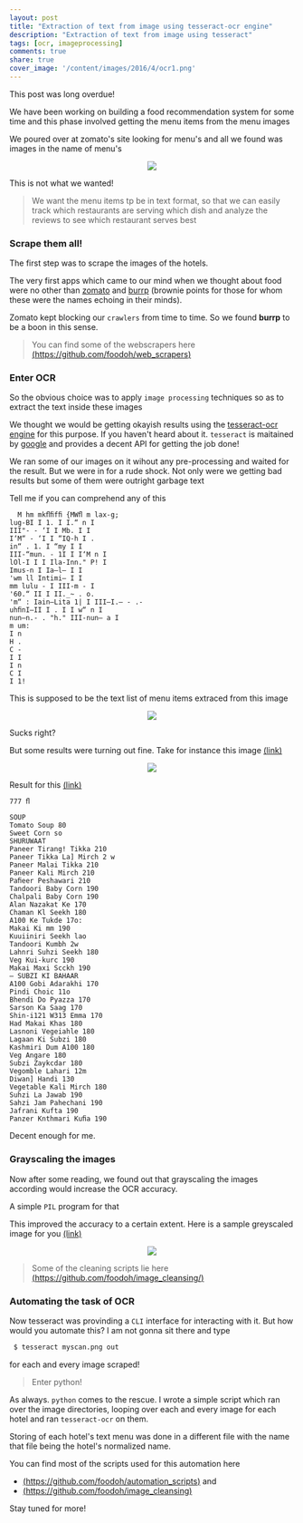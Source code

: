 ```yaml
---
layout: post
title: "Extraction of text from image using tesseract-ocr engine"
description: "Extraction of text from image using tesseract"
tags: [ocr, imageprocessing]
comments: true
share: true
cover_image: '/content/images/2016/4/ocr1.png'
---
```


This post was long overdue!

We have been working on building a food recommendation system for some time and this phase involved getting the menu items from the menu images

We poured over at zomato's site looking for menu's and all we found was images in the name of menu's

<center><img src="http://tasdikrahman.me/content/images/2016/4/menu_img.jpg"></center>

This is not what we wanted! 

> We want the menu items tp be in text format, so that we can easily track which restaurants are serving which dish and analyze the reviews to see which restaurant serves best

### Scrape them all!

The first step was to scrape the images of the hotels.

The very first apps which came to our mind when we thought about food were no other than [zomato](https://zomato.com) and [burrp](http://burrp.com) (brownie points for those for whom these were the names echoing in their minds).

Zomato kept blocking our `crawlers` from time to time. So we found **burrp** to be a boon in this sense.

>You can find some of the webscrapers here [(https://github.com/foodoh/web_scrapers)](https://github.com/foodoh/web_scrapers)

### Enter OCR

So the obvious choice was to apply `image processing` techniques so as to extract the text inside these images

We thought we would be getting okayish results using the [tesseract-ocr engine](https://github.com/tesseract-ocr) for this purpose. If you haven't heard about it. `tesseract` is maitained by [google](http://google.com) and provides a decent API for getting the job done!

We ran some of our images on it wihout any pre-processing and waited for the result. But we were in for a rude shock. Not only were we getting bad results but some of them were outright garbage text

Tell me if you can comprehend any of this


      M hm mkﬂﬁfﬁ {MWﬂ m lax-g;
    lug-BI I 1. I I.“ n I
    III"- - ‘I I Mb. I I
    I‘M“ - ‘I I “IQ-h I .
    in“ . 1. I “my I I
    III-“mun. - 1I I I‘M n I
    lOl-I I I Ila-Inn." P! I
    Imus-n I Ia—l— I I
    'wm ll Intimi— I I
    mm lulu - I III-m - I
    '60.“ II I II._~ . o.
    'm“ : Iain—Lita 1| I III—I.— - .-
    uhﬁnI—II I . I I w“ n I
    nun—n.- . "h." III-nun— a I
    m um:
    I n
    H .
    C -
    I I
    I n
    C I
    I 1!


This is supposed to be the text list of menu items extraced from this image

<center><img src="http://tasdikrahman.me/content/images/2016/4/bad_img_ocr.jpg"></center>

Sucks right?

But some results were turning out fine. Take for instance this image [(link)](https://github.com/foodoh/ocrd_menus/blob/master/menu_images/1947-fine-indian-cuisine-banashankari-listing/1947-fine-indian-cuisine-banashankari-listing_1.jpg)

<center><img src="http://tasdikrahman.me/content/images/2016/4/good_img_ocr.jpg"></center>

Result for this [(link)](https://github.com/foodoh/ocrd_menus/blob/master/tesseract_menu_data/first_600_all_menus/1947-fine-indian-cuisine-banashankari-listing.txt)

    777 ﬂ

    SOUP
    Tomato Soup 80
    Sweet Corn so
    SHURUWAAT
    Paneer Tirang! Tikka 210
    Paneer Tikka La] Mirch 2 w
    Paneer Malai Tikka 210
    Paneer Kali Mirch 210
    Paﬁeer Peshawari 210
    Tandoori Baby Corn 190
    Chalpali Baby Corn 190
    Alan Nazakat Ke 170
    Chaman Kl Seekh 180
    A100 Ke Tukde 17o:
    Makai Ki mm 190
    Kuuiiniri Seekh lao
    Tandoori Kumbh 2w
    Lahnri Suhzi Seekh 180
    Veg Kui-kurc 190
    Makai Maxi Scckh 190
    — SUBZI KI BAHAAR
    A100 Gobi Adarakhi 170
    Pindi Choic 11o
    Bhendi Do Pyazza 170
    Sarson Ka Saag 170
    Shin-i121 W313 Emma 170
    Had Makai Khas 180
    Lasnoni Vegeiahle 180
    Lagaan Ki Subzi 180
    Kashmiri Dum A100 180
    Veg Angare 180
    Subzi Zaykcdar 180
    Vegomble Lahari 12m
    Diwan] Handi 130
    Vegetable Kali Mirch 180
    Suhzi La Jawab 190
    Sahzi Jam Pahechani 190
    Jafrani Kufta 190
    Panzer Knthmari Kuﬁa 190

Decent enough for me.

### Grayscaling the images 

Now after some reading, we found out that grayscaling the images according would increase the OCR accuracy.

A simple `PIL` program for that

<script src="https://gist.github.com/tasdikrahman/06239ec6986ce3d05b4dfd00cc038372.js"></script>

This improved the accuracy to a certain extent. Here is a sample greyscaled image for you [(link)](https://github.com/foodoh/scraped_menu_items/blob/master/light_cleaned_images/100-ft-boutique-bar-restaurant-indiranagar-listing/100-ft-boutique-bar-restaurant-indiranagar-listing_1_cleaned.jpg)

<center><img src="http://tasdikrahman.me/content/images/2016/4/greyscaled_img.jpg"></center>

> Some of the cleaning scripts lie here [(https://github.com/foodoh/image_cleansing/)](https://github.com/foodoh/image_cleansing/)

### Automating the task of OCR

Now tesseract was provinding a `CLI` interface for interacting with it. But how would you automate this? I am not gonna sit there and type 

```bash
 $ tesseract myscan.png out
```

for each and every image scraped!

> Enter python!

As always. `python` comes to the rescue. I wrote a simple script which ran over the image directories, looping over each and every image for each hotel and ran `tesseract-ocr` on them. 

Storing of each hotel's text menu was done in a different file with the name that file being the hotel's normalized name.

You can find most of the scripts used for this automation here 

- [(https://github.com/foodoh/automation_scripts)](https://github.com/foodoh/automation_scripts) and 
- [(https://github.com/foodoh/image_cleansing)](https://github.com/foodoh/image_cleansing)

Stay tuned for more!

